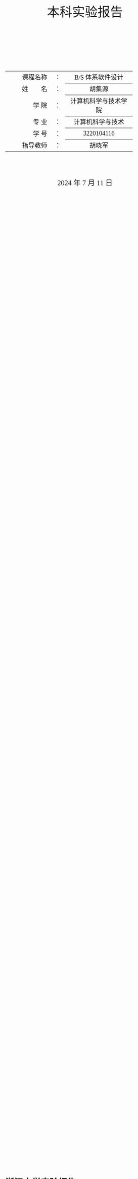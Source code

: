 <div class="cover" style="page-break-after:always;font-family:方正公文仿宋;width:100%;height:100%;border:none;margin: 0 auto;text-align:center;">
    </br></br></br></br></br></br></br>
    <div style="width:60%;margin: 0 auto;height:0;padding-bottom:10%;">
        </br>
        <img src="https://gitee.com/nenhang/Document-Templates/raw/main/typora-markdown/mylatex/project-template/images/zju-name.svg" alt="校名" style="width:110%;"/>
    </div>
    </br></br></br></br></br>
    <p style="font-family:华文中宋;text-align:center;font-size:30pt;margin: 0 auto">本科实验报告 </p>
    </br></br></br></br></br></br></br></br></br>
    <table style="border:none;margin-left:-crawler%;text-align:center;width:80%;font-family:仿宋;font-size:16px;">
    <tbody style="font-family:方正公文仿宋;font-size:15pt;">
    <tbody style="font-family:方正公文仿宋;font-size:15pt;">
        <tr style="font-weight:normal;"> 
            <td style="width:20%;text-align:right;">课程名称</td>
            <td style="width:2%">：</td> 
            <td style="width:30%;font-weight:normal;border-bottom: 1px solid;text-align:center;font-family:华文仿宋">B/S 体系软件设计</td>     </tr>
        <tr style="font-weight:normal;"> 
            <td style="width:20%;text-align:right;">姓　　名</td>
            <td style="width:2%">：</td> 
            <td style="width:30%;font-weight:normal;border-bottom: 1px solid;text-align:center;font-family:华文仿宋"> 胡集源</td>     </tr>
        <tr style="font-weight:normal;"> 
            <td style="width:20%;text-align:right;">学   院</td>
            <td style="width:2%">：</td> 
            <td style="width:30%;font-weight:normal;border-bottom: 1px solid;text-align:center;font-family:华文仿宋">计算机科学与技术学院</td>     </tr>
        <tr style="font-weight:normal;"> 
            <td style="width:20%;text-align:right;">专   业</td>
            <td style="width:2%">：</td> 
            <td style="width:30%;font-weight:normal;border-bottom: 1px solid;text-align:center;font-family:华文仿宋">计算机科学与技术</td>     </tr>
        <tr style="font-weight:normal;"> 
            <td style="width:20%;text-align:right;">学   号</td>
            <td style="width:2%">：</td> 
            <td style="width:30%;font-weight:normal;border-bottom: 1px solid;text-align:center;font-family:华文仿宋">3220104116</td>     </tr>
        <tr style="font-weight:normal;"> 
            <td style="width:20%;text-align:right;">指导教师</td>
            <td style="width:2%">：</td> 
            <td style="width:30%;font-weight:normal;border-bottom: 1px solid;text-align:center;font-family:华文仿宋">胡晓军</td>     </tr>
    </tbody>              
    </table>
	</br></br></br></br>
	<p style="text-align:center;font-size:17pt;margin: 0 auto;font-family:华文仿宋">2024 年 7 月 11 日 </p>                       
	</br></br></br></br></br></br></br>
</div>



#    浙江大学实验报告

**$\ \ \ \ \ \ \ \ \ \ \ \ \ \  课程名称: \underline{\ \ \ \ \ \ \ \ \ \ \  \ \ \ \ B/S体系软件设计     \ \ \ \ \ \ \ \ \ \ \ \ \ \ \     } \hspace{1mm} \ \ \ \ \  实验类型: \underline{\ \\ \ \ \ \  \ \ \ \ \ \ \ \ \ \ \ \ \ 综合型\ \ \ \ \ \ \ \  \ \ \ \ \ \  \ \ \ \ \ \     } \hspace{1mm}$**   

**$ \ \ \ \ \ \ \ \ \ \ \ \ \ \  学生姓名: \underline{\ \ \ \ \ 胡集源 \ \ \ \ \     } \hspace{1mm} \ \ \ \ \  专业: \underline{\ \ \ \ \ 计算机科学与技术 \ \ \ \ \     } \hspace{1mm} \ \ \ \ \ 学号: \underline{\ \ \ \ \ \ \ \ \ \ 3220104116 \ \ \ \ \ \ \ \ \ \     } \hspace{1mm}$**        

**$ \ \ \ \ \ \ \ \ \ \ \ \ \ \  指导老师: \underline{\ \ \ \ \ \ \ \ \ \ 胡晓军 \ \ \ \ \ \ \ \ \ \     } \hspace{1mm}  实验日期: \underline{\ \ \ \ \ \ \ \ \ \ 2024\ \ \ \ \ \ \ \ \ \     } \hspace{1mm} 年 \hspace{1mm} \underline{\ \ \ \ \ \ \ \ \ \ 11\ \ \ \ \ \ \ \ \ \ } \hspace{1mm} 月 \hspace{1mm} \underline{\ \ \ \ \ \ \ \ \ \ 11\ \ \ \ \\ \ \ \ \  } \hspace{1mm} 日$**



## 功能要求

本次大作业要求任选Web开发技术实现一个商品价格比较的网站。

需要实现的基本功能和设计思路如下：

### 实现用户注册、登录功能，用户注册时需要填写必要的信息并验证，如用户名、密码要求在 6 字节以上，email 的格式验证，并保证用户名和 email 在系统中唯一，用户登录后可以进行以下操作。

初步设计的users表，包括唯一的user id，用户名，密码和邮箱等

```sql
create table `users` (
    id INT AUTO_INCREMENT PRIMARY KEY,
    username VARCHAR(255) UNIQUE NOT NULL,
    password VARCHAR(255) NOT NULL,
    email VARCHAR(255) UNIQUE NOT NULL
)engine=innodb charset=utf8mb4;
```

### 通过商品名称在主流电商平台上查询该商品实时价格

采用java-selenium实现爬虫，jsoup解析网页提取css/xml选择器访问元素

**浏览器驱动设置**：利用 `Selenium` 创建浏览器实例，并配置浏览器选项来隐藏自动化痕迹、禁用 GPU 加速等，确保稳定性和模拟正常用户行为。

**页面加载与登录**：脚本会访问京东主页，并提供一段暂停时间供用户手动扫码登录，以绕过登录验证。

**数据爬取与解析**：脚本通过 Selenium 控制浏览器模拟用户操作，加载商品搜索结果页，并使用 `WebDriverWait` 实现智能等待，确保页面加载完成后再提取数据。`jsoup` 解析网页内容并提取所需的商品信息。

**反爬策略**：使用随机 `time.sleep()` 和页面加载的 `WebDriverWait` 以减少被网站识别为爬虫的风险。

#### 商品名称建议分词处理优化查询；

使用python提供的 `Jieba` 库进行分词，以便于进一步分析，最终数据会被存储为 JSON 格式或输出。

#### 查询多个结果的处理

查询到多个名称匹配的相同商品时，支持对商品按价格升/降序排序，按照来源过滤等功能

#### 很多平台需要平台用户登录验证后才可以进行查询

使用cookie缓存自动验证登录，保持登录状态，考虑设计用户用自己账户刷新cookie的入口（由于在设备上首次登录个人账户大部分需要手机验证码或扫码，所以采用弹出登录窗口由用户手动登录的形式）

### 支持至少 2 个以上平台查询价格进行比较（淘宝、京东等）。

不同平台的验证机制不同，需要针对性设计绕过网站反爬的策略，同时各个平台的元素选择器检查会发生变化，应该选择一种鲁棒性较好的定位方式

### 建立商品库，将商品信息和商品价格保存在数据库中。商品信息包含名称、多级品类、规格、条码、图片等，方便后续查询。

数据库操作部分我计划在数据库系统原理课程的图书管理系统中实现的mysql图书数据库（各操作已通过正确性和并发访问控制单元测试验证）的基础上完成。初步设计的商品在数据库中的统一存储格式，包括唯一标识符productId，评论数（淘宝），商品名title，店铺名shop，成交量（京东），图片img_url，价格price，来源（0-淘宝，crawler-京东）等

爬虫爬取到商品信息后以数据流形式返回json格式商品信息到前端，这样能加快展示的速度，不用等所有页面都爬完了再显示，在前端再控制爬取结果是否存入数据库。

```sql
create table product
(
    productId  int auto_increment primary key,
    comment    varchar(255) null,
    title      varchar(255) not null,
    shop       varchar(255) not null,
    deal       varchar(255) null,
    img_url    varchar(1000) null,
    price      double not null,
    source     varchar(1000) not null
)engine=innodb charset=utf8mb4;
```



### 提供商品查询界面能显示商品信息，把历史价格用图表形式显示（如价格走势图）。

初步实现了从第三方网站（慢慢买网，hisprice等网站）爬取商品历史价格记录，由于该网页采用canvas绘制价格走势图，无法获取数据源，只能采用直接截图的方式，后续考虑直接从淘宝源网站爬取

### 支持设置降价提醒，针对指定商品定时查询最新价格，如有降价发送提醒，可以通过邮件，App 推送等方式实现。

在爬取页面设置收藏功能，能够在个人/历史记录页面查询收藏商品的最新价格，并设置降价提醒

### 样式适配手机，开发手机 App 或能够在手机浏览器/微信等应用内置的浏览器中友好显示。

设置 viewport，采用响应式设计，弹性布局等属性，控制显示适配手机/微信的内置浏览器

### 如开发手机端，可以用相机拍摄商品图片或扫码商品条码进行商品查询。

之前选修过微信小程序课程，可能采用小程序生态提供的拍照API接口实现，同时设计适用于小程序的ui

## 页面安排

![image-20241114174432514](C:\Users\23828\AppData\Roaming\Typora\typora-user-images\image-20241114174432514.png)

各个页面之间的流程图设计如上

### 用户注册与登录页面

- **注册页面**：用户填写注册信息，包括用户名、密码、电子邮件等。需要进行前端验证（如密码强度、邮箱格式）和后端验证（如用户名和邮箱的唯一性）。

![image-20241112140627599](C:\Users\23828\AppData\Roaming\Typora\typora-user-images\image-20241112140627599.png)

- **登录页面**：用户输入用户名和密码进行登录。

![image-20241112140602194](C:\Users\23828\AppData\Roaming\Typora\typora-user-images\image-20241112140602194.png)

### 商品查询，比较页面

- **查询输入**：用户输入商品名称，可以进行分词处理以优化查询结果。
- **查询结果展示**：展示从不同平台查询到的商品价格，处理多个查询结果的展示。
- **比较视图**：用户可以选择多个商品进行价格比较，显示不同平台的价格差异。

![image-20241111192936499](C:\Users\23828\AppData\Roaming\Typora\typora-user-images\image-20241111192936499.png)

![image-20241115191626663](C:\Users\23828\AppData\Roaming\Typora\typora-user-images\image-20241115191626663.png)

![image-20241115191656789](C:\Users\23828\AppData\Roaming\Typora\typora-user-images\image-20241115191656789.png)

### 商品库管理/历史记录查询页面

- **商品列表**：展示数据库中的商品信息，包括名称、品类、规格、条码、图片等。
- **商品详情**：点击商品列表中的某个商品，可以查看详细信息和历史价格走势图。
- **历史记录：**能够快速查看历史查询的关键字和搜索结果

### 我的个人空间-设置页面

- **提醒设置**：用户可以为特定商品设置降价提醒，选择提醒方式（邮件、App推送等）。

- **扫码查询**：在App中集成相机功能，允许用户通过拍摄商品图片或扫描条码来查询商品信息。
- **个人信息展示**：展示部分个人信息

![image-20241112142500599](C:\Users\23828\AppData\Roaming\Typora\typora-user-images\image-20241112142500599.png)

![image-20241112143230460](C:\Users\23828\AppData\Roaming\Typora\typora-user-images\image-20241112143230460.png)

提供个人信息（头像，密码）修改的界面

## 实现步骤和技术选型

### **前端**：

   - 使用vue3框架构建基本页面。
   - 采用Bootstrap或Materialize等框架进行响应式设计。
   - 使用axios库进行前后端数据交互，提高用户体验。
### **后端**：

- 使用Java/Spring Boot、Python/Django或Node.js等框架来处理业务逻辑。
- 实现用户注册、登录、商品查询、数据库操作等功能。

### **数据库**：

- 使用MySQL作为数据库，设计合适的数据表结构来存储用户信息、商品信息等。
- 提供建库建表的SQL脚本文件。

### **爬虫实现**：

- **网页抓取库**：使用 `requests` 或 `httpx` 来发送 HTTP 请求，获取网页内容。

  **动态渲染页面处理**：使用 `Selenium` 或 `Playwright` 等工具来模拟用户操作，处理需要 JavaScript 渲染的网页。

  **页面解析**：使用 `jsoup` 或 `lxml` 解析 HTML 页面，提取所需数据。

  **异步抓取**：使用 `aiohttp` 和 `asyncio` 来实现高效的并发抓取，提高数据采集速度。

  **数据处理与存储**：将提取的数据存入 `MongoDB`、`MySQL`、`SQLite` 等数据库，方便后续处理。

  **反爬策略**：实现用户代理池、IP 代理池和延时机制，以避免触发反爬机制。

  **验证码处理**：集成图像识别库如 `Tesseract OCR`，或使用第三方验证码识别服务来应对复杂验证码。

### **邮件/推送服务**：

- 使用SMTP服务器或第三方邮件服务（如SendGrid）发送邮件提醒。
- 使用推送服务（如Firebase）进行App推送。

### **安全性**：

- 密码加密存储（如使用bcrypt）。
- 验证用户输入，防止SQL注入等安全问题。

### 测试

- 进行单元测试和集成测试，确保功能正确性。

### 部署

- 使用docker进行环境封装，将应用部署到服务器或云平台。



